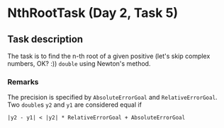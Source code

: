 # NthRootTask (Day 2, Task 5)

## Task description

The task is to find the n-th root of a given positive (let's skip complex numbers, OK? :)) `double` using
Newton's method.

### Remarks

The precision is specified by `AbsoluteErrorGoal` and `RelativeErrorGoal`. Two `double`s `y2` and `y1` are considered equal if

    |y2 - y1| < |y2| * RelativeErrorGoal + AbsoluteErrorGoal
